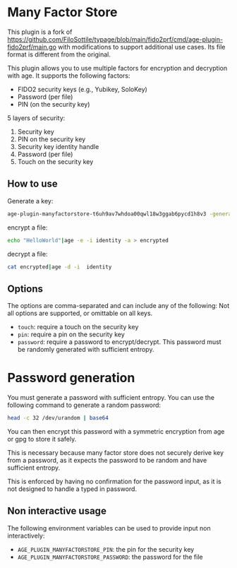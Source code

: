 # Many Factor Store

This plugin is a fork of https://github.com/FiloSottile/typage/blob/main/fido2prf/cmd/age-plugin-fido2prf/main.go
with modifications to support additional use cases. Its file format is different from the original.

This plugin allows you to use multiple factors for encryption and decryption with age.
It supports the following factors:
- FIDO2 security keys (e.g., Yubikey, SoloKey)
- Password (per file)
- PIN (on the security key)

5 layers of security:

1. Security key
2. PIN on the security key
3. Security key identity handle
4. Password (per file)
5. Touch on the security key

## How to use

Generate a key:

```bash
age-plugin-manyfactorstore-t6uh9av7whdoa00qwl18w3ggab6pycd1h8v3 -generate "ManyFactor" -name "testkey" -options "touch,pin,password" > identity
```

encrypt a file:

```bash
echo "HelloWorld"|age -e -i identity -a > encrypted
```

decrypt a file:

```bash
cat encrypted|age -d -i  identity
``` 

## Options

The options are comma-separated and can include any of the following:
Not all options are supported, or omittable on all keys.

- `touch`: require a touch on the security key
- `pin`: require a pin on the security key
- `password`: require a password to encrypt/decrypt. This password must be randomly generated with sufficient entropy.

# Password generation

You must generate a password with sufficient entropy. You can use the following command to generate a random password:

```bash
head -c 32 /dev/urandom | base64
```

You can then encrypt this password with a symmetric encryption from age or gpg to store it safely.

This is necessary because many factor store does not securely derive key from a password, 
as it expects the password to be random and have sufficient entropy.

This is enforced by having no confirmation for the password input, as it is not designed to handle a typed in password.

## Non interactive usage

The following environment variables can be used to provide input non interactively:

- `AGE_PLUGIN_MANYFACTORSTORE_PIN`: the pin for the security key
- `AGE_PLUGIN_MANYFACTORSTORE_PASSWORD`: the password for the file